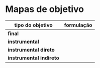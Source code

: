 # Mapas de objetivo

| **tipo do objetivo** | **formulação** |
|----------------------|----------------|
| **final**                                      |
| **instrumental**                               |
| **instrumental direto**                                   |
| **instrumental indireto**                                      | 

